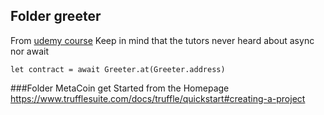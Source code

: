 
## Folder greeter
From [udemy course](https://www.udemy.com/course/ethereum-development-course-blockchain-at-berkeley/learn/lecture/8585458#announcements)
Keep in mind that the tutors never heard about async nor await
```
let contract = await Greeter.at(Greeter.address)
```

###Folder MetaCoin
get Started from the Homepage
https://www.trufflesuite.com/docs/truffle/quickstart#creating-a-project